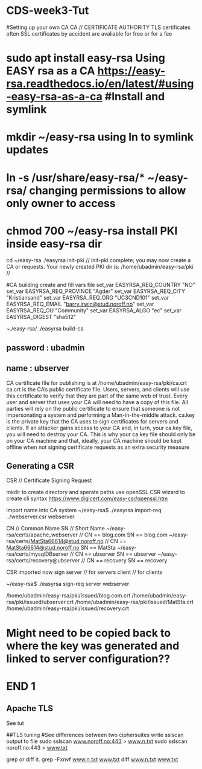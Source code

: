 # CDS-week3-Tut

#Setting up your own CA
CA // CERTIFICATE AUTHORITY 
TLS certificates often SSL certificates by accident are avaliable for free or for a fee

sudo apt install easy-rsa
Using EASY rsa as a CA
https://easy-rsa.readthedocs.io/en/latest/#using-easy-rsa-as-a-ca
#Install and symlink
==
mkdir ~/easy-rsa
using ln to symlink updates
==
ln -s /usr/share/easy-rsa/* ~/easy-rsa/
changing permissions to allow only owner to access
==
chmod 700 ~/easy-rsa
install PKI inside easy-rsa dir
==
cd ~/easy-rsa
./easyrsa init-pki
//
init-pki complete; you may now create a CA or requests.
Your newly created PKI dir is: /home/ubadmin/easy-rsa/pki
//

#CA building
create and fill vars file
set_var EASYRSA_REQ_COUNTRY "NO"
set_var EASYRSA_REQ_PROVINCE "Agder"
set_var EASYRSA_REQ_CITY "Kristiansand"
set_var EASYRSA_REQ_ORG "UC3CND101"
set_var EASYRSA_REQ_EMAIL "barry.irwin@stud.noroff.no"
set_var EASYRSA_REQ_OU "Community"
set_var EASYRSA_ALGO "ec"
set_var EASYRSA_DIGEST "sha512"

~./easy-rsa/ ./easyrsa build-ca
## password : ubadmin
## name : ubserver
CA certificate file for publishing is at /home/ubadmin/easy-rsa/pki/ca.crt
ca.crt is the CA’s public certificate file. Users, servers, and clients will use this certificate to verify that they
are part of the same web of trust. Every user and server that uses your CA will need to have a copy of this
file. All parties will rely on the public certificate to ensure that someone is not impersonating a system and
performing a Man-in-the-middle attack.
ca.key is the private key that the CA uses to sign certificates for servers and clients. If an attacker gains
access to your CA and, in turn, your ca.key file, you will need to destroy your CA. This is why your ca.key
file should only be on your CA machine and that, ideally, your CA machine should be kept offline when not
signing certificate requests as an extra security measure

## Generating a CSR
CSR // Certificate Signing Request

mkdir to create directory and sperate paths
use openSSL CSR wizard to create cli syntax
https://www.digicert.com/easy-csr/openssl.htm

import name into CA system
~/easy-rsa$ ./easyrsa import-req ../webserver.csr webserver

CN // Common Name
SN // Short Name
~/easy-rsa/certs/apache_webserver // CN == blog.com SN == blog.com
~/easy-rsa/certs/MatSta66614@stud.noroff.no // CN == MatSta66614@stud.noroff.no SN == MatSta
~/easy-rsa/certs/mysqlDBserver // CN == ubserver SN == ubserver
~/easy-rsa/certs/recovery@ubserver // CN == recovery SN == recovery

CSR imported now sign
server // for servers
client // for clients

~/easy-rsa$ ./easyrsa sign-req server webserver

/home/ubadmin/easy-rsa/pki/issued/blog.com.crt
/home/ubadmin/easy-rsa/pki/issued/ubserver.crt
/home/ubadmin/easy-rsa/pki/issued/MatSta.crt
/home/ubadmin/easy-rsa/pki/issued/recovery.crt
# Might need to be copied back to where the key was generated and linked to server configuration??
# END 1

## Apache TLS
See tut

##TLS tuning
#See differences between two ciphersuites
write sslscan output to file
sudo sslscan www.noroff.no:443 > www.n.txt
sudo sslscan noroff.no:443 > www.txt

grep or diff it.
grep -Fxnvf www.n.txt www.txt
diff www.n.txt www.txt
